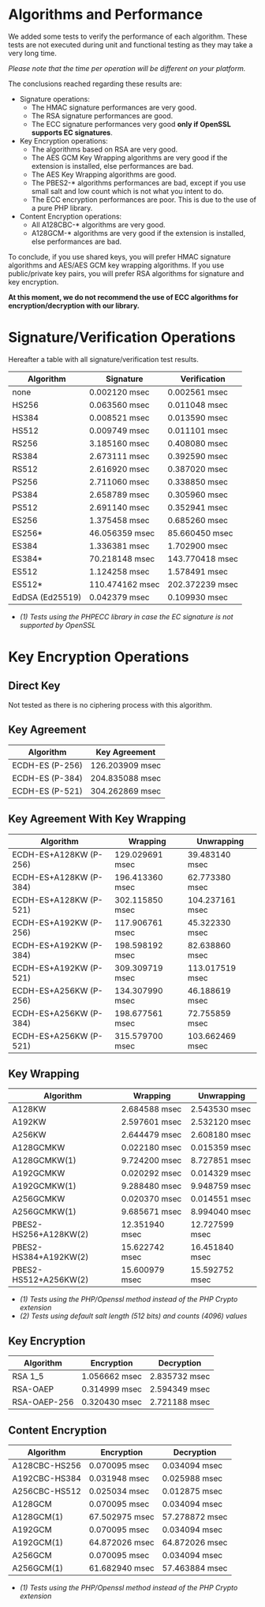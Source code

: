 Algorithms and Performance
==========================

We added some tests to verify the performance of each algorithm.
These tests are not executed during unit and functional testing as they may take a very long time.

*Please note that the time per operation will be different on your platform.*

The conclusions reached regarding these results are:

* Signature operations:
  * The HMAC signature performances are very good.
  * The RSA signature performances are good.
  * The ECC signature performances very good **only if OpenSSL supports EC signatures**.
* Key Encryption operations:
  * The algorithms based on RSA are very good.
  * The AES GCM Key Wrapping algorithms are very good if the extension is installed, else performances are bad.
  * The AES Key Wrapping algorithms are good.
  * The PBES2-* algorithms performances are bad, except if you use small salt and low count which is not what you intent to do.
  * The ECC encryption performances are poor. This is due to the use of a pure PHP library.
* Content Encryption operations:
  * All A128CBC-* algorithms are very good. 
  * A128GCM-* algorithms are very good if the extension is installed, else performances are bad.

To conclude, if you use shared keys, you will prefer HMAC signature algorithms and AES/AES GCM key wrapping algorithms.
If you use public/private key pairs, you will prefer RSA algorithms for signature and key encryption.

**At this moment, we do not recommend the use of ECC algorithms for encryption/decryption with our library.**

# Signature/Verification Operations

Hereafter a table with all signature/verification test results.

|    Algorithm    |    Signature    |  Verification   |
|-----------------|-----------------|-----------------|
| none            |   0.002120 msec |   0.002561 msec |
| HS256           |   0.063560 msec |   0.011048 msec |
| HS384           |   0.008521 msec |   0.013590 msec |
| HS512           |   0.009749 msec |   0.011101 msec |
| RS256           |   3.185160 msec |   0.408080 msec |
| RS384           |   2.673111 msec |   0.392590 msec |
| RS512           |   2.616920 msec |   0.387020 msec |
| PS256           |   2.711060 msec |   0.338850 msec |
| PS384           |   2.658789 msec |   0.305960 msec |
| PS512           |   2.691140 msec |   0.352941 msec |
| ES256           |   1.375458 msec |   0.685260 msec |
| ES256*          |  46.056359 msec |  85.660450 msec |
| ES384           |   1.336381 msec |   1.702900 msec |
| ES384*          |  70.218148 msec | 143.770418 msec |
| ES512           |   1.124258 msec |   1.578491 msec |
| ES512*          | 110.474162 msec | 202.372239 msec |
| EdDSA (Ed25519) |   0.042379 msec |   0.109930 msec |

* *(1) Tests using the PHPECC library in case the EC signature is not supported by OpenSSL*

# Key Encryption Operations

## Direct Key

Not tested as there is no ciphering process with this algorithm.

## Key Agreement

|    Algorithm    |  Key Agreement  |
|-----------------|-----------------|
| ECDH-ES (P-256) | 126.203909 msec |
| ECDH-ES (P-384) | 204.835088 msec |
| ECDH-ES (P-521) | 304.262869 msec |

## Key Agreement With Key Wrapping

|    Algorithm           |    Wrapping     |    Unwrapping   |
|------------------------|-----------------|-----------------|
| ECDH-ES+A128KW (P-256) | 129.029691 msec |  39.483140 msec |
| ECDH-ES+A128KW (P-384) | 196.413360 msec |  62.773380 msec |
| ECDH-ES+A128KW (P-521) | 302.115850 msec | 104.237161 msec |
| ECDH-ES+A192KW (P-256) | 117.906761 msec |  45.322330 msec |
| ECDH-ES+A192KW (P-384) | 198.598192 msec |  82.638860 msec |
| ECDH-ES+A192KW (P-521) | 309.309719 msec | 113.017519 msec |
| ECDH-ES+A256KW (P-256) | 134.307990 msec |  46.188619 msec |
| ECDH-ES+A256KW (P-384) | 198.677561 msec |  72.755859 msec |
| ECDH-ES+A256KW (P-521) | 315.579700 msec | 103.662469 msec |

## Key Wrapping

|    Algorithm       |    Wrapping     |    Unwrapping   |
|--------------------|-----------------|-----------------|
| A128KW                |   2.684588 msec |   2.543530 msec |
| A192KW                |   2.597601 msec |   2.532120 msec |
| A256KW                |   2.644479 msec |   2.608180 msec |
| A128GCMKW             |   0.022180 msec |   0.015359 msec |
| A128GCMKW(1)          |   9.724200 msec |   8.727851 msec |
| A192GCMKW             |   0.020292 msec |   0.014329 msec |
| A192GCMKW(1)          |   9.288480 msec |   9.948759 msec |
| A256GCMKW             |   0.020370 msec |   0.014551 msec |
| A256GCMKW(1)          |   9.685671 msec |   8.994040 msec |
| PBES2-HS256+A128KW(2) |  12.351940 msec |  12.727599 msec |
| PBES2-HS384+A192KW(2) |  15.622742 msec |  16.451840 msec |
| PBES2-HS512+A256KW(2) |  15.600979 msec |  15.592752 msec |

* *(1) Tests using the PHP/Openssl method instead of the PHP Crypto extension*
* *(2) Tests using default salt length (512 bits) and counts (4096) values*

## Key Encryption

|    Algorithm |   Encryption    |    Decryption   |
|--------------|-----------------|-----------------|
| RSA 1_5      |   1.056662 msec |   2.835732 msec |
| RSA-OAEP     |   0.314999 msec |   2.594349 msec |
| RSA-OAEP-256 |   0.320430 msec |   2.721188 msec |

## Content Encryption

|    Algorithm  |   Encryption    |    Decryption   |
|---------------|-----------------|-----------------|
| A128CBC-HS256 |   0.070095 msec |   0.034094 msec |
| A192CBC-HS384 |   0.031948 msec |   0.025988 msec |
| A256CBC-HS512 |   0.025034 msec |   0.012875 msec |
| A128GCM       |   0.070095 msec |   0.034094 msec |
| A128GCM(1)    |  67.502975 msec |  57.278872 msec |
| A192GCM       |   0.070095 msec |   0.034094 msec |
| A192GCM(1)    |  64.872026 msec |  64.872026 msec |
| A256GCM       |   0.070095 msec |   0.034094 msec |
| A256GCM(1)    |  61.682940 msec |  57.463884 msec |

* *(1) Tests using the PHP/Openssl method instead of the PHP Crypto extension*
